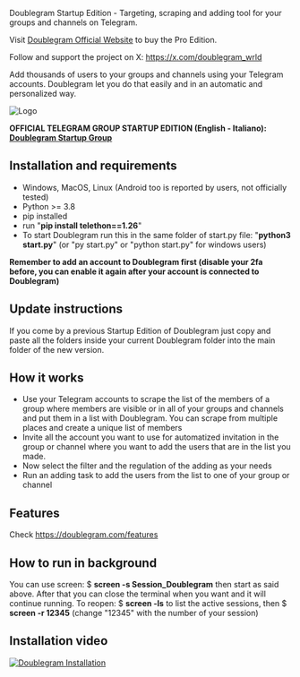 Doublegram Startup Edition - Targeting, scraping and adding tool for your groups and channels on Telegram.

Visit  [Doublegram Official Website](https://doublegram.com) to buy the Pro Edition.

Follow and support the project on X:
https://x.com/doublegram_wrld

Add thousands of users to your groups and channels using your Telegram accounts. Doublegram let you do that easily and in an automatic and personalized way. 


![Logo](https://doublegram.com/img/dbl-github.png)

**OFFICIAL TELEGRAM GROUP STARTUP EDITION (English - Italiano): [Doublegram Startup Group](https://t.me/+EHhii69w3YkyMjFk)**


## Installation and requirements
- Windows, MacOS, Linux (Android too is reported by users, not officially tested)
- Python >= 3.8
- pip installed
- run "**pip install telethon==1.26**"
- To start Doublegram run this in the same folder of start.py file: "**python3 start.py**" (or "py start.py" or "python start.py" for windows users)

**Remember to add an account to Doublegram first (disable your 2fa before, you can enable it again after your account is connected to Doublegram)**

## Update instructions
If you come by a previous Startup Edition of Doublegram just copy and paste all the folders inside your current Doublegram folder into the main folder of the new version.

## How it works
- Use your Telegram accounts to scrape the list of the members of a group where members are visible or in all of your groups and channels and put them in a list with Doublegram. You can scrape from multiple places and create a unique list of members
- Invite all the account you want to use for automatized invitation in the group or channel where you want to add the users that are in the list you made.
- Now select the filter and the regulation of the adding as your needs
- Run an adding task to add the users from the list to one of your group or channel

## Features

Check https://doublegram.com/features

## How to run in background
You can use screen: $ **screen -s Session_Doublegram**
then start as said above. After that you can close the terminal when you want and it will continue running. To reopen: $ **screen -ls** to list the active sessions, then $ **screen -r 12345** (change "12345" with the number of your session)


## Installation video
[![Doublegram Installation](https://img.youtube.com/vi/IyE0le_DJTg/0.jpg)](https://www.youtube.com/watch?v=IyE0le_DJTg)

